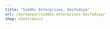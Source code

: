 ```yaml
---
title: "Siddhi Enterprises, Doifodiya"
url: /burhanpur/siddhi-enterprises-doifodiya/
shop: electronics
---
```

